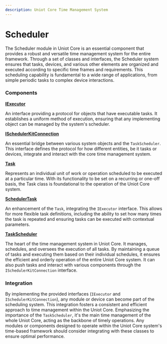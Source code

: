 ```yaml
---
description: Uniot Core Time Management System
---
```


# Scheduler

The Scheduler module in Uniot Core is an essential component that provides a robust and versatile time management system for the entire framework. Through a set of classes and interfaces, the Scheduler system ensures that tasks, devices, and various other elements are organized and executed according to specific time frames and requirements. This scheduling capability is fundamental to a wide range of applications, from simple periodic tasks to complex device interactions.

### Components

[**IExecutor**](iexecutor.md)

An interface providing a protocol for objects that have executable tasks. It establishes a uniform method of execution, ensuring that any implementing object can be managed by the system's scheduler.

[**ISchedulerKitConnection**](ischedulerconnectionkit.md)

An essential bridge between various system objects and the `TaskScheduler`. This interface defines the protocol for how different entities, be it tasks or devices, integrate and interact with the core time management system.

[**Task**](task.md)

Represents an individual unit of work or operation scheduled to be executed at a particular time. With its functionality to be set on a recurring or one-off basis, the Task class is foundational to the operation of the Uniot Core system.

[**SchedulerTask**](schedulertask.md)

An enhancement of the `Task`, integrating the `IExecutor` interface. This allows for more flexible task definitions, including the ability to set how many times the task is repeated and ensuring tasks can be executed with contextual parameters.

[**TaskScheduler**](taskscheduler.md)

The heart of the time management system in Uniot Core. It manages, schedules, and oversees the execution of all tasks. By maintaining a queue of tasks and executing them based on their individual schedules, it ensures the efficient and orderly operation of the entire Uniot Core system. It can also push tasks and interact with various components through the `ISchedulerKitConnection` interface.

### Integration

By implementing the provided interfaces (`IExecutor` and `ISchedulerKitConnection`), any module or device can become part of the scheduling system. This integration fosters a consistent and efficient approach to time management within the Uniot Core. Emphasizing the importance of the `TaskScheduler`, it's the main time management of the whole Uniot Core, acting as the backbone of timely operations. Any modules or components designed to operate within the Uniot Core system's time-based framework should consider integrating with these classes to ensure optimal performance.
